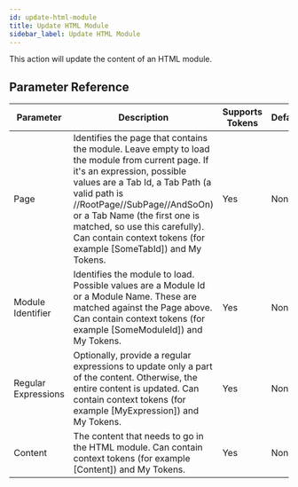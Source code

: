 ```yaml
---
id: update-html-module
title: Update HTML Module
sidebar_label: Update HTML Module
---
```



This action will update the content of an HTML module.

## Parameter Reference
| Parameter | Description | Supports Tokens | Default |
| -- | -- | -- | -- |
| Page | Identifies the page that contains the module. Leave empty to load the module from current page. If it's an expression, possible values are a Tab Id, a Tab Path (a valid path is //RootPage//SubPage//AndSoOn) or a Tab Name (the first one is matched, so use this carefully). Can contain context tokens (for example [SomeTabId]) and My Tokens. | Yes | None |
| Module Identifier | Identifies the module to load. Possible values are a Module Id or a Module Name. These are matched against the Page above. Can contain context tokens (for example [SomeModuleId]) and My Tokens. | Yes | None |
| Regular Expressions | Optionally, provide a regular expressions to update only a part of the content. Otherwise, the entire content is updated. Can contain context tokens (for example [MyExpression]) and My Tokens. | Yes | None |
| Content | The content that needs to go in the HTML module. Can contain context tokens (for example [Content]) and My Tokens. | Yes | None |

